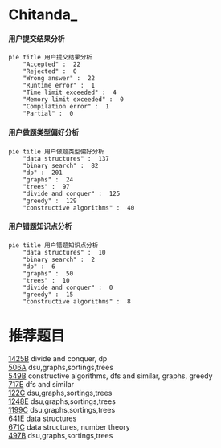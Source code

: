 # Chitanda_

<!-- tabs:start -->



#### **用户提交结果分析**

```mermaid
pie title 用户提交结果分析
    "Accepted" :  22
    "Rejected" :  0
    "Wrong answer" :  22
    "Runtime error" :  1
    "Time limit exceeded" :  4
    "Memory limit exceeded" :  0
    "Compilation error" :  1
    "Partial" :  0
```

#### **用户做题类型偏好分析**

```mermaid
pie title 用户做题类型偏好分析
    "data structures" :  137
    "binary search" :  82
    "dp" :  201
    "graphs" :  24
    "trees" :  97
    "divide and conquer" :  125
    "greedy" :  129
    "constructive algorithms" :  40
```
#### **用户错题知识点分析**

```mermaid
pie title 用户错题知识点分析
    "data structures" :  10
    "binary search" :  2
    "dp" :  6
    "graphs" :  50
    "trees" :  10
    "divide and conquer" :  0
    "greedy" :  15
    "constructive algorithms" :  8
```



<!-- tabs:end -->
# 推荐题目
[1425B](https://codeforces.com/contest/1425/problem/B)		divide and conquer,
                        dp		  
[506A](https://codeforces.com/contest/506/problem/A)		dsu,graphs,sortings,trees		  
[549B](https://codeforces.com/contest/549/problem/B)		constructive algorithms,
                        dfs and similar,
                        graphs,
                        greedy		  
[717E](https://codeforces.com/contest/717/problem/E)		dfs and similar		  
[122C](https://codeforces.com/contest/122/problem/C)		dsu,graphs,sortings,trees		  
[1248E](https://codeforces.com/contest/1248/problem/E)		dsu,graphs,sortings,trees		  
[1199C](https://codeforces.com/contest/1199/problem/C)		dsu,graphs,sortings,trees		  
[641E](https://codeforces.com/contest/641/problem/E)		data structures		  
[671C](https://codeforces.com/contest/671/problem/C)		data structures,
                        number theory		  
[497B](https://codeforces.com/contest/497/problem/B)		dsu,graphs,sortings,trees		  
